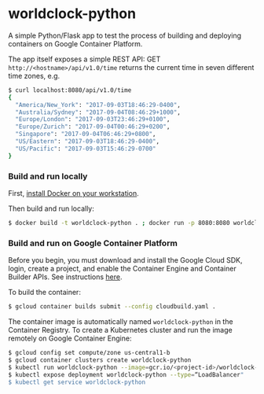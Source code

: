 # worldclock-python

A simple Python/Flask app to test the process of building and deploying containers on Google Container Platform.

The app itself exposes a simple REST API: GET `http://<hostname>/api/v1.0/time` returns the current time in seven different time zones, e.g.

```bash
$ curl localhost:8080/api/v1.0/time
{
  "America/New_York": "2017-09-03T18:46:29-0400",
  "Australia/Sydney": "2017-09-04T08:46:29+1000",
  "Europe/London": "2017-09-03T23:46:29+0100",
  "Europe/Zurich": "2017-09-04T00:46:29+0200",
  "Singapore": "2017-09-04T06:46:29+0800",
  "US/Eastern": "2017-09-03T18:46:29-0400",
  "US/Pacific": "2017-09-03T15:46:29-0700"
}
```

### Build and run locally

First, [install Docker on your workstation](https://docs.docker.com/engine/installation/).

Then build and run locally:

```bash
$ docker build -t worldclock-python . ; docker run -p 8080:8080 worldclock-python
```

### Build and run on Google Container Platform

Before you begin, you must download and install the Google Cloud SDK, login,
create a project, and enable the Container Engine and Container Builder APIs. See instructions [here](https://cloud.google.com/container-engine/docs/quickstart).

To build the container:

```bash
$ gcloud container builds submit --config cloudbuild.yaml .
```

The container image is automatically named `worldclock-python` in the Container
Registry.  To create a Kubernetes cluster and run the image remotely on Google Container Engine:

```bash
$ gcloud config set compute/zone us-central1-b
$ gcloud container clusters create worldclock-python
$ kubectl run worldclock-python --image=gcr.io/<project-id>/worldclock-python --port=8080
$ kubectl expose deployment worldclock-python --type=“LoadBalancer"
$ kubectl get service worldclock-python
```
